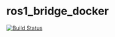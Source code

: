 # ros1_bridge_docker
[![Build Status](https://travis-ci.org/amslabtech/ros1_bridge_docker.svg?branch=master)](https://travis-ci.org/amslabtech/ros1_bridge_docker)
